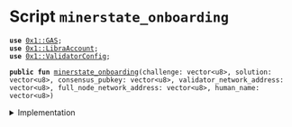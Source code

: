 
<a name="minerstate_onboarding"></a>

# Script `minerstate_onboarding`





<pre><code><b>use</b> <a href="../../modules/doc/GAS.md#0x1_GAS">0x1::GAS</a>;
<b>use</b> <a href="../../modules/doc/LibraAccount.md#0x1_LibraAccount">0x1::LibraAccount</a>;
<b>use</b> <a href="../../modules/doc/ValidatorConfig.md#0x1_ValidatorConfig">0x1::ValidatorConfig</a>;
</code></pre>




<pre><code><b>public</b> <b>fun</b> <a href="miner_state_onboarding.md#minerstate_onboarding">minerstate_onboarding</a>(challenge: vector&lt;u8&gt;, solution: vector&lt;u8&gt;, consensus_pubkey: vector&lt;u8&gt;, validator_network_address: vector&lt;u8&gt;, full_node_network_address: vector&lt;u8&gt;, human_name: vector&lt;u8&gt;)
</code></pre>



<details>
<summary>Implementation</summary>


<pre><code><b>fun</b> <a href="miner_state_onboarding.md#minerstate_onboarding">minerstate_onboarding</a>(
  challenge: vector&lt;u8&gt;,
  solution: vector&lt;u8&gt;,
  consensus_pubkey: vector&lt;u8&gt;,
  validator_network_address: vector&lt;u8&gt;,
  full_node_network_address: vector&lt;u8&gt;,
  human_name: vector&lt;u8&gt;,
) {

    <b>let</b> new_account_address = <a href="../../modules/doc/LibraAccount.md#0x1_LibraAccount_create_validator_account_with_proof">LibraAccount::create_validator_account_with_proof</a>(
      &challenge,
      &solution,
      consensus_pubkey,
      validator_network_address,
      full_node_network_address,
      human_name
    );
  //   <a href="../../modules/doc/LibraAccount.md#0x1_LibraAccount_create_validator_account_with_proof">LibraAccount::create_validator_account_with_proof</a>(
  //   &challenge,
  //   &solution,
  //   x"8108aedfacf5cf1d73c67b6936397ba5fa72817f1b5aab94658238ddcdc08010", // consensus_pubkey: vector&lt;u8&gt;,
  //   b"192.168.0.1", // validator_network_addresses: vector&lt;u8&gt;,
  //   b"192.168.0.1", // fullnode_network_addresses: vector&lt;u8&gt;,
  //   x"1ee7", // human_name: vector&lt;u8&gt;,
  // );

    // Check the account has the Validator role
    <b>assert</b>(<a href="../../modules/doc/ValidatorConfig.md#0x1_ValidatorConfig_is_valid">ValidatorConfig::is_valid</a>(new_account_address), 03);

    // Check the account <b>exists</b> and the balance is 0
    <b>assert</b>(<a href="../../modules/doc/LibraAccount.md#0x1_LibraAccount_balance">LibraAccount::balance</a>&lt;<a href="../../modules/doc/GAS.md#0x1_GAS">GAS</a>&gt;(new_account_address) == 0, 04);

}
</code></pre>



</details>


[//]: # ("File containing references which can be used from documentation")
[ACCESS_CONTROL]: https://github.com/libra/lip/blob/master/lips/lip-2.md
[ROLE]: https://github.com/libra/lip/blob/master/lips/lip-2.md#roles
[PERMISSION]: https://github.com/libra/lip/blob/master/lips/lip-2.md#permissions
